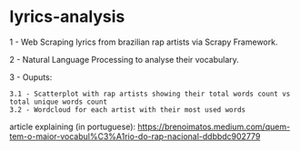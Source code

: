 # lyrics-analysis
1 - Web Scraping lyrics from brazilian rap artists via Scrapy Framework.

2 - Natural Language Processing to analyse their vocabulary.

3 - Ouputs:

	3.1 - Scatterplot with rap artists showing their total words count vs total unique words count
	3.2 - Wordcloud for each artist with their most used words

article explaining (in portuguese):
https://brenoimatos.medium.com/quem-tem-o-maior-vocabul%C3%A1rio-do-rap-nacional-ddbbdc902779
